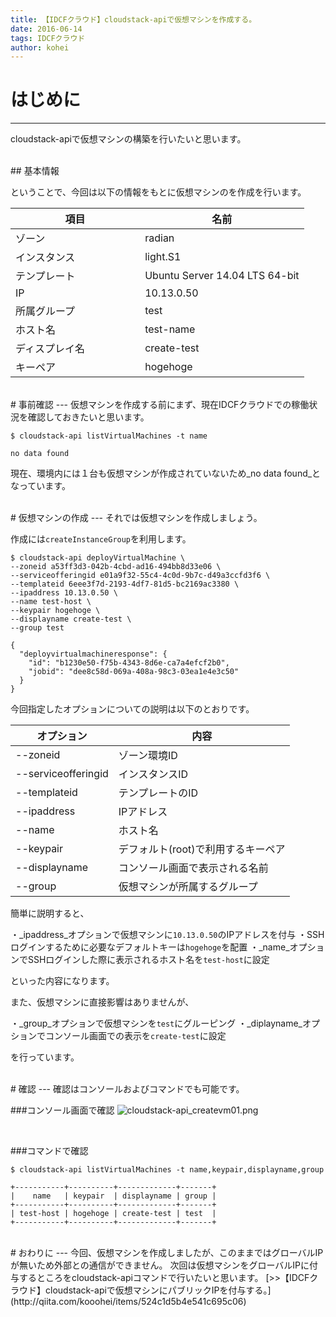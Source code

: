 ```yaml
---
title: 【IDCFクラウド】cloudstack-apiで仮想マシンを作成する。
date: 2016-06-14
tags: IDCFクラウド
author: kohei
---
```


# はじめに
---

cloudstack-apiで仮想マシンの構築を行いたいと思います。


<br>
## 基本情報

ということで、今回は以下の情報をもとに仮想マシンのを作成を行います。

|項目　　　　　　　   |名前                           |
|----------|------------------------------|
|ゾーン　　　　　　　　　 |radian                        |
|インスタンス |light.S1                      |
|テンプレート |Ubuntu Server 14.04 LTS 64-bit|
|IP        |10.13.0.50                    |
|所属グループ|test                          |
|ホスト名    |test-name                     |
|ディスプレイ名|create-test                   |
|キーペア    |hogehoge                      |


<br>
# 事前確認
---
仮想マシンを作成する前にまず、現在IDCFクラウドでの稼働状況を確認しておきたいと思います。

```bash:コマンド
$ cloudstack-api listVirtualMachines -t name
```

```text:戻り値
no data found
```

現在、環境内には１台も仮想マシンが作成されていないため_no data found_となっています。

<br>
# 仮想マシンの作成
---
それでは仮想マシンを作成しましょう。

作成には`createInstanceGroup`を利用します。

```bash:コマンド
$ cloudstack-api deployVirtualMachine \
--zoneid a53ff3d3-042b-4cbd-ad16-494bb8d33e06 \
--serviceofferingid e01a9f32-55c4-4c0d-9b7c-d49a3ccfd3f6 \
--templateid 6eee3f7d-2193-4df7-81d5-bc2169ac3380 \
--ipaddress 10.13.0.50 \
--name test-host \
--keypair hogehoge \
--displayname create-test \
--group test
```

```text:戻り値
{
  "deployvirtualmachineresponse": {
    "id": "b1230e50-f75b-4343-8d6e-ca7a4efcf2b0",
    "jobid": "dee8c58d-069a-408a-98c3-03ea1e4e3c50"
  }
}
```
今回指定したオプションについての説明は以下のとおりです。

|オプション            |内容                        |
|-------------------|---------------------------|
|--zoneid           |ゾーン環境ID                 |
|--serviceofferingid|インスタンスID                |
|--templateid       |テンプレートのID               |
|--ipaddress        |IPアドレス                    |
|--name             |ホスト名                     |
|--keypair          |デフォルト(root)で利用するキーペア|
|--displayname      |コンソール画面で表示される名前    |
|--group            |仮想マシンが所属するグループ     |

簡単に説明すると、

・_ipaddress_オプションで仮想マシンに`10.13.0.50`のIPアドレスを付与
・SSHログインするために必要なデフォルトキーは`hogehoge`を配置
・_name_オプションでSSHログインした際に表示されるホスト名を`test-host`に設定

といった内容になります。

また、仮想マシンに直接影響はありませんが、

・_group_オプションで仮想マシンを`test`にグルーピング
・_diplayname_オプションでコンソール画面での表示を`create-test`に設定

を行っています。


<br>
# 確認
---
確認はコンソールおよびコマンドでも可能です。

###コンソール画面で確認
![cloudstack-api_createvm01.png](https://qiita-image-store.s3.amazonaws.com/0/82090/39962077-6be0-39ff-bba7-87d00e4823b7.png)

<br>

###コマンドで確認

```bash:コマンド
$ cloudstack-api listVirtualMachines -t name,keypair,displayname,group
```

```text:戻り値
+-----------+----------+-------------+-------+
|    name   | keypair  | displayname | group |
+-----------+----------+-------------+-------+
| test-host | hogehoge | create-test | test  |
+-----------+----------+-------------+-------+
```


<br>
# おわりに
---
今回、仮想マシンを作成しましたが、このままではグローバルIPが無いため外部との通信ができません。
次回は仮想マシンをグローバルIPに付与するところをcloudstack-apiコマンドで行いたいと思います。
[>>【IDCFクラウド】cloudstack-apiで仮想マシンにパブリックIPを付与する。](http://qiita.com/kooohei/items/524c1d5b4e541c695c06)

